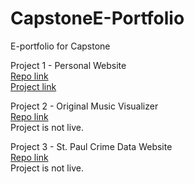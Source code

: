 # CapstoneE-Portfolio
E-portfolio for Capstone

Project 1 - Personal Website  
[Repo link](https://github.com/Elli9025/Elli9025.github.io)  
[Project link](https://elli9025.github.io/)

Project 2 - Original Music Visualizer  
[Repo link](https://github.com/Elli9025/MusicVisualizer)  
Project is not live.  

Project 3 - St. Paul Crime Data Website  
[Repo link](https://github.com/Elli9025/StPaulCrimeDataSite)  
Project is not live.  
